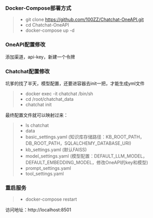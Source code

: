 ### Docker-Compose部署方式
>- git clone https://github.com/100ZZ/Chatchat-OneAPI.git
>- cd Chatchat-OneAPI
>- docker-compose up -d

### OneAPI配置修改
添加渠道，api-key，新建一个令牌

### Chatchat配置修改
坑爹的找了半天，模型配置，还要进容器去init一把，才能生成yml文件

>- docker exec -it chatchat /bin/sh
>- cd /root/chatchat_data
>- chatchat init

最终配置文件就可以映射过来：

>- ls chatchat
>- data  
>- basic_settings.yaml (知识库存储路径：KB_ROOT_PATH，DB_ROOT_PATH，SQLALCHEMY_DATABASE_URI)
>- kb_settings.yaml (默认FAISS)
>- model_settings.yaml (模型配置：DEFAULT_LLM_MODEL，DEFAULT_EMBEDDING_MODEL，修改OneAPI的key和模型)
>- prompt_settings.yaml 
>- tool_settings.yaml

### 重启服务
>- docker-compose restart

访问地址：http://localhost:8501


